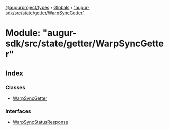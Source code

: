 [@augurproject/types](../README.md) › [Globals](../globals.md) › ["augur-sdk/src/state/getter/WarpSyncGetter"](_augur_sdk_src_state_getter_warpsyncgetter_.md)

# Module: "augur-sdk/src/state/getter/WarpSyncGetter"

## Index

### Classes

* [WarpSyncGetter](../classes/_augur_sdk_src_state_getter_warpsyncgetter_.warpsyncgetter.md)

### Interfaces

* [WarpSyncStatusResponse](../interfaces/_augur_sdk_src_state_getter_warpsyncgetter_.warpsyncstatusresponse.md)
